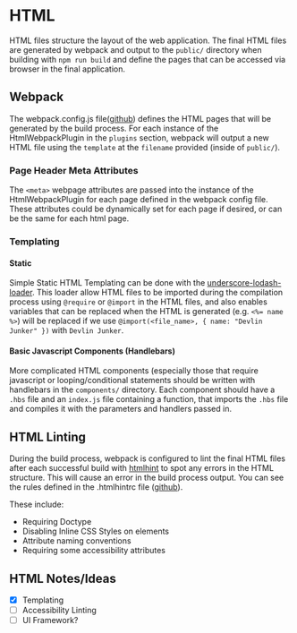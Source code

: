 # HTML
HTML files structure the layout of the web application. The final HTML files are generated by webpack and
output to the `public/` directory when building with `npm run build` and define the pages that can be accessed via browser in the final application.


## Webpack
The webpack.config.js file([github](https://github.com/devlinjunker/template.webpack.fend/blob/master/webpack.config.js))
defines the HTML pages that will be generated by the build process. For each instance of the HtmlWebpackPlugin
in the `plugins` section, webpack will output a new HTML file using the `template` at the `filename` provided
(inside of `public/`).

### Page Header Meta Attributes
The `<meta>` webpage attributes are passed into the instance of the HtmlWebpackPlugin for each page defined in the webpack config file. These attributes could be dynamically set for each page if desired, or can be the same for each html page.

### Templating

#### Static
Simple Static HTML Templating can be done with the [underscore-lodash-loader](https://github.com/emaphp/underscore-template-loader).
This loader allow HTML files to be imported during the compilation process using `@require` or `@import`
in the HTML files, and also enables variables that can be replaced when the HTML is generated (e.g. `<%=
name %>`) will be replaced if we use `@import(<file_name>, { name: "Devlin Junker" })` with `Devlin Junker`.

#### Basic Javascript Components (Handlebars)
More complicated HTML components (especially those that require javascript or looping/conditional statements
should be written with handlebars in the `components/` directory. Each component should have a `.hbs` file
and an `index.js` file containing a function, that imports the `.hbs` file and compiles it with the
parameters and handlers passed in.

## HTML Linting
During the build process, webpack is configured to lint the final HTML files after each successful build with
[htmlhint](https://github.com/htmlhint/HTMLHint) to spot any errors in the HTML structure. This will cause an
error in the build process output. You can see the rules defined in the .htmlhintrc file
([github](https://github.com/devlinjunker/template.webpack.fend/blob/master/.htmlhintrc)).

These include:
 - Requiring Doctype
 - Disabling Inline CSS Styles on elements
 - Attribute naming conventions
 - Requiring some accessibility attributes


## HTML Notes/Ideas
 - [x] Templating
 - [ ] Accessibility Linting
 - [ ] UI Framework?
